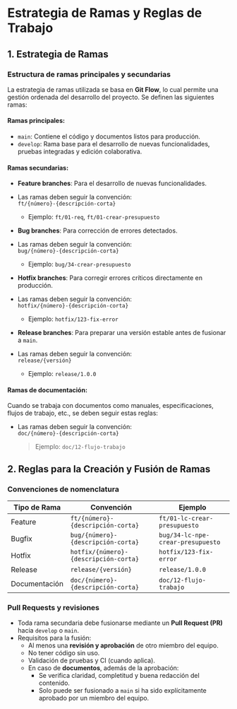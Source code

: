 # Estrategia de Ramas y Reglas de Trabajo

## 1. Estrategia de Ramas

### Estructura de ramas principales y secundarias

La estrategia de ramas utilizada se basa en **Git Flow**, lo cual permite una gestión ordenada del desarrollo del proyecto. Se definen las siguientes ramas:

#### Ramas principales:
- `main`: Contiene el código y documentos listos para producción.
- `develop`: Rama base para el desarrollo de nuevas funcionalidades, pruebas integradas y edición colaborativa.

#### Ramas secundarias:

- **Feature branches**: Para el desarrollo de nuevas funcionalidades.
- Las ramas deben seguir la convención:  
  `ft/{número}-{descripción-corta}`  

  - Ejemplo: `ft/01-req`, `ft/01-crear-presupuesto`
- **Bug branches**: Para corrección de errores detectados.
- Las ramas deben seguir la convención:  
  `bug/{número}-{descripción-corta}`  

  - Ejemplo: `bug/34-crear-presupuesto`
- **Hotfix branches**: Para corregir errores críticos directamente en producción.
- Las ramas deben seguir la convención:  
  `hotfix/{número}-{descripción-corta}`  
  - Ejemplo: `hotfix/123-fix-error`
- **Release branches**: Para preparar una versión estable antes de fusionar a `main`.
- Las ramas deben seguir la convención:  
  `release/{versión}`  
  - Ejemplo: `release/1.0.0`

#### Ramas de documentación:
Cuando se trabaja con documentos como manuales, especificaciones, flujos de trabajo, etc., se deben seguir estas reglas:

- Las ramas deben seguir la convención:  
  `doc/{número}-{descripción-corta}`  
  > Ejemplo: `doc/12-flujo-trabajo`



## 2. Reglas para la Creación y Fusión de Ramas

### Convenciones de nomenclatura

| Tipo de Rama    | Convención                              | Ejemplo                                       |
|-----------------|------------------------------------------|-----------------------------------------------|
| Feature         | `ft/{número}-{descripción-corta}` | `ft/01-lc-crear-presupuesto`                  |
| Bugfix          | `bug/{número}-{descripción-corta}`| `bug/34-lc-npe-crear-presupuesto`             |
| Hotfix          | `hotfix/{número}-{descripción-corta}`         | `hotfix/123-fix-error`                        |
| Release         | `release/{versión}`                     | `release/1.0.0`                               |
| Documentación   | `doc/{número}-{descripción-corta}`            | `doc/12-flujo-trabajo`                        |

### Pull Requests y revisiones

- Toda rama secundaria debe fusionarse mediante un **Pull Request (PR)** hacia `develop` o `main`.
- Requisitos para la fusión:
  - Al menos una **revisión y aprobación** de otro miembro del equipo.
  - No tener código sin uso.
  - Validación de pruebas y CI (cuando aplica).
  - En caso de **documentos**, además de la aprobación:
    - Se verifica claridad, completitud y buena redacción del contenido.
    - Solo puede ser fusionado a `main` si ha sido explícitamente aprobado por un miembro del equipo.
